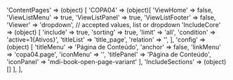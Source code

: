 <!-- IDEAL CONFIGURATION FOR THE MODEL -->

'ContentPages' => (object) [
    'COPA04' => (object)[
        'ViewHome' => false,
        'ViewListMenu' => true,
        'ViewListPanel' => true,
        'ViewListFooter' => false,
        'Viewer' => 'dropdown', // accepted values, list or dropdown
        'IncludeCore' => (object) [
            'include' => true,
            'sorting' => true,
            'limit' => 'all',
            'condition' => 'active=1{Ativos}',
            'titleList' => 'title_page',
            'relation' => '',
        ],
        'config' => (object) [
            'titleMenu' => 'Página de Conteúdo',
            'anchor' =>  false,
            'linkMenu' => 'copa04.page',
            'iconMenu' => '',
            'titlePanel' => 'Página de Conteúdo',
            'iconPanel' => 'mdi-book-open-page-variant'
        ],
        'IncludeSections' => (object) []
    ],
],
